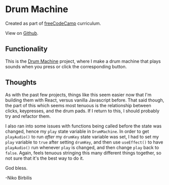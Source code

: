 # Drum Machine

Created as part of [freeCodeCamp](https://www.freecodecamp.org) curriculum.

View on [Github](https://github.com/harmolipi/drum-machine).

## Functionality

This is the [Drum Machine](https://www.freecodecamp.org/learn/front-end-development-libraries/front-end-development-libraries-projects/build-a-drum-machine) project, where I make a drum machine that plays sounds when you press or click the corresponding button.

## Thoughts

As with the past few projects, things like this seem easier now that I'm building them with React, versus vanilla Javascript before. That said though, the part of this which seems most tenuous is the relationship between clicks, keypresses, and the drum pads. If I return to this, I should probably try and refactor them.

I also ran into some issues with functions being called before the state was changed, hence my `play` state variable in `DrumMachine`. In order to get `playAudio()` to run _after_ my `drumKey` state variable was set, I had to set my `play` variable to `true` after setting `drumKey`, and then use `useEffect()` to have `playAudio()` run whenever `play` is changed, and then change `play` back to `false`. Again, feels tenuous stringing this many different things together, so not sure that it's the best way to do it.

God bless.

-Niko Birbilis
